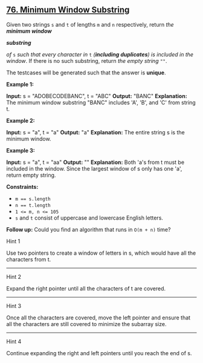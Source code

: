 [76\. Minimum Window Substring](https://leetcode.com/problems/minimum-window-substring/)
-------------

Given two strings `s` and `t` of lengths `m` and `n` respectively, return _the **minimum window**_

**_substring_**

_of_ `s` _such that every character in_ `t` _(**including duplicates**) is included in the window_. If there is no such substring, return _the empty string_ `""`.

The testcases will be generated such that the answer is **unique**.

**Example 1:**

**Input:** s = "ADOBECODEBANC", t = "ABC"
**Output:** "BANC"
**Explanation:** The minimum window substring "BANC" includes 'A', 'B', and 'C' from string t.

**Example 2:**

**Input:** s = "a", t = "a"
**Output:** "a"
**Explanation:** The entire string s is the minimum window.

**Example 3:**

**Input:** s = "a", t = "aa"
**Output:** ""
**Explanation:** Both 'a's from t must be included in the window.
Since the largest window of s only has one 'a', return empty string.

**Constraints:**

*   `m == s.length`
*   `n == t.length`
*   `1 <= m, n <= 105`
*   `s` and `t` consist of uppercase and lowercase English letters.

**Follow up:** Could you find an algorithm that runs in `O(m + n)` time?

Hint 1

Use two pointers to create a window of letters in s, which would have all the characters from t.

* * *

Hint 2

Expand the right pointer until all the characters of t are covered.

* * *

Hint 3

Once all the characters are covered, move the left pointer and ensure that all the characters are still covered to minimize the subarray size.

* * *

Hint 4

Continue expanding the right and left pointers until you reach the end of s.
